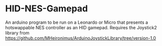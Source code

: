 # HID-NES-Gamepad
An arduino program to be run on a Leonardo or Micro that presents a hotswappable NES controller as an HID gamepad.
Requires the Joystick2 library from https://github.com/MHeironimus/ArduinoJoystickLibrary/tree/version-1.0
